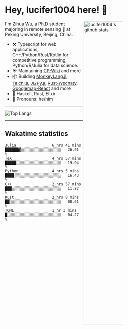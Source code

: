# Hey, lucifer1004 here! :wave:

<img width="50%" align="right" alt="lucifer1004's github stats" src="https://github-readme-stats.vercel.app/api?username=lucifer1004&show_icons=true">

I'm Zihua Wu, a Ph.D student majoring in remote sensing :satellite: at Peking University, Beijing, China.

- :hammer_and_pick: Typescript for web applications, C++/Python/Rust/Kotlin for competitive programming, Python/R/Julia for data science.
- :sunny: Maintaining [CP-Wiki](https://cp-wiki.vercel.app) and more 
- :package: Building [MonkeyLang.jl](https://github.com/lucifer1004/MonkeyLang.jl), [Taichi.jl](https://github.com/lucifer1004/Taichi.jl), [Jl2Py.jl](https://github.com/lucifer1004/Jl2Py.jl), [Rust-Wechaty](https://github.com/wechaty/rust-wechaty), [Googlemap-React](https://github.com/googlemap-react/googlemap-react) and more
- :seedling: Haskell, Rust, Elixir
- :man: Pronouns: he/him

---

![Top Langs](https://github-readme-stats.vercel.app/api/top-langs/?username=lucifer1004&layout=compact)

---

## Wakatime statistics

<!--START_SECTION:waka-->

```text
Julia                6 hrs 41 mins   ██████▓░░░░░░░░░░░░░░░░░░   26.91 %
TeX                  4 hrs 57 mins   █████░░░░░░░░░░░░░░░░░░░░   19.94 %
Python               4 hrs 5 mins    ████░░░░░░░░░░░░░░░░░░░░░   16.43 %
C++                  2 hrs 57 mins   ███░░░░░░░░░░░░░░░░░░░░░░   11.87 %
Rust                 2 hrs 8 mins    ██░░░░░░░░░░░░░░░░░░░░░░░   08.61 %
TOML                 1 hr 3 mins     █░░░░░░░░░░░░░░░░░░░░░░░░   04.27 %
```

<!--END_SECTION:waka-->
